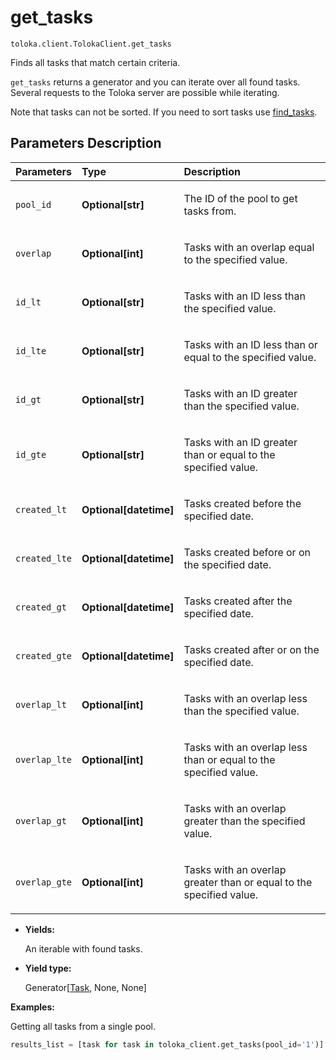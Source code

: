 # get_tasks
`toloka.client.TolokaClient.get_tasks`

Finds all tasks that match certain criteria.


`get_tasks` returns a generator and you can iterate over all found tasks. Several requests to the Toloka server
are possible while iterating.

Note that tasks can not be sorted. If you need to sort tasks use [find_tasks](toloka.client.TolokaClient.find_tasks.md).

## Parameters Description

| Parameters | Type | Description |
| :----------| :----| :-----------|
`pool_id`|**Optional\[str\]**|<p>The ID of the pool to get tasks from.</p>
`overlap`|**Optional\[int\]**|<p>Tasks with an overlap equal to the specified value.</p>
`id_lt`|**Optional\[str\]**|<p>Tasks with an ID less than the specified value.</p>
`id_lte`|**Optional\[str\]**|<p>Tasks with an ID less than or equal to the specified value.</p>
`id_gt`|**Optional\[str\]**|<p>Tasks with an ID greater than the specified value.</p>
`id_gte`|**Optional\[str\]**|<p>Tasks with an ID greater than or equal to the specified value.</p>
`created_lt`|**Optional\[datetime\]**|<p>Tasks created before the specified date.</p>
`created_lte`|**Optional\[datetime\]**|<p>Tasks created before or on the specified date.</p>
`created_gt`|**Optional\[datetime\]**|<p>Tasks created after the specified date.</p>
`created_gte`|**Optional\[datetime\]**|<p>Tasks created after or on the specified date.</p>
`overlap_lt`|**Optional\[int\]**|<p>Tasks with an overlap less than the specified value.</p>
`overlap_lte`|**Optional\[int\]**|<p>Tasks with an overlap less than or equal to the specified value.</p>
`overlap_gt`|**Optional\[int\]**|<p>Tasks with an overlap greater than the specified value.</p>
`overlap_gte`|**Optional\[int\]**|<p>Tasks with an overlap greater than or equal to the specified value.</p>

* **Yields:**

  An iterable with found tasks.

* **Yield type:**

  Generator\[[Task](toloka.client.task.Task.md), None, None\]

**Examples:**

Getting all tasks from a single pool.

```python
results_list = [task for task in toloka_client.get_tasks(pool_id='1')]
```
